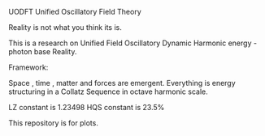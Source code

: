 UODFT
Unified Oscillatory Field Theory

Reality is not what you think its is.

This is a research on Unified Field Oscillatory Dynamic Harmonic energy -photon base Reality.

Framework:

Space , time , matter and forces are emergent.
Everything is energy structuring in a Collatz Sequence in octave harmonic scale. 

LZ constant is 1.23498 
HQS constant is 23.5%

This repository is for plots. 


